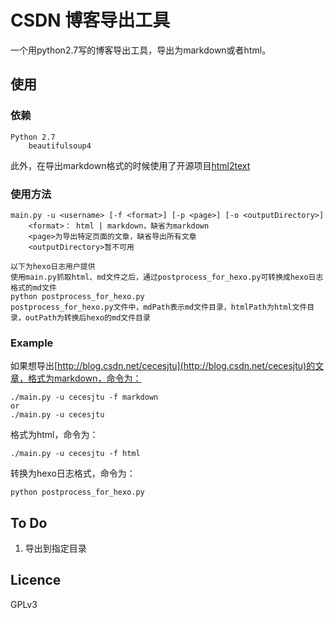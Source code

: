 # CSDN 博客导出工具

一个用python2.7写的博客导出工具，导出为markdown或者html。

## 使用

### 依赖
	
	Python 2.7
		beautifulsoup4

此外，在导出markdown格式的时候使用了开源项目[html2text](https://github.com/aaronsw/html2text)

### 使用方法
	
	main.py -u <username> [-f <format>] [-p <page>] [-o <outputDirectory>]
		<format>： html | markdown，缺省为markdown
		<page>为导出特定页面的文章，缺省导出所有文章
		<outputDirectory>暂不可用

    以下为hexo日志用户提供
    使用main.py抓取html、md文件之后，通过postprocess_for_hexo.py可转换成hexo日志格式的md文件
    python postprocess_for_hexo.py
    postprocess_for_hexo.py文件中，mdPath表示md文件目录，htmlPath为html文件目录，outPath为转换后hexo的md文件目录

### Example

如果想导出[http://blog.csdn.net/cecesjtu](http://blog.csdn.net/cecesjtu)的文章，格式为markdown，命令为：

	./main.py -u cecesjtu -f markdown
	or
	./main.py -u cecesjtu

格式为html，命令为：

	./main.py -u cecesjtu -f html

转换为hexo日志格式，命令为：

    python postprocess_for_hexo.py


## To Do

1. 导出到指定目录

## Licence

GPLv3
